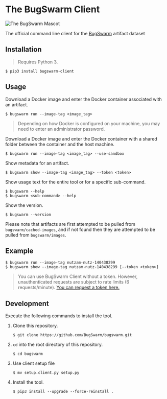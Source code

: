 # The BugSwarm Client

![The BugSwarm Mascot](https://cloud.githubusercontent.com/assets/8139148/24324903/1101b9a2-114c-11e7-9340-316022ef57d5.png)

The official command line client for the [BugSwarm](https://bugswarm.org) artifact dataset

## Installation
> Requires Python 3.
```
$ pip3 install bugswarm-client
```

## Usage
Download a Docker image and enter the Docker container associated with an artifact.
```shell
$ bugswarm run --image-tag <image_tag>
```
> Depending on how Docker is configured on your machine, you may need to enter an administrator password.

Download a Docker image and enter the Docker container with a shared folder between the container and the host machine.

```shell
$ bugswarm run --image-tag <image_tag> --use-sandbox
```

Show metadata for an artifact.

```shell
$ bugswarm show --image-tag <image_tag> --token <token>
```

Show usage text for the entire tool or for a specific sub-command.

```shell
$ bugswarm --help
$ bugswarm <sub-command> --help
```

Show the version.

```shell
$ bugswarm --version
```

Please note that artifacts are first attempted to be pulled from `bugswarm/cached-images`, and if not found then they are attempted to be pulled from `bugswarm/images`.

## Example

```shell
$ bugswarm run --image-tag nutzam-nutz-140438299
$ bugswarm show --image-tag nutzam-nutz-140438299 [--token <token>]
```

> You can use BugSwarm Client without a token. However, unauthenticated requests are subject to rate limits (6 requests/minute). [You can request a token here.](http://www.bugswarm.org/contact/)

## Development
Execute the following commands to install the tool.
1. Clone this repository.
    ```
    $ git clone https://github.com/BugSwarm/bugswarm.git
    ```
1. `cd` into the root directory of this repository.
    ```
    $ cd bugswarm
    ```
1. Use client setup file
    ```
    $ mv setup.client.py setup.py
    ```
1. Install the tool.
    ```
    $ pip3 install --upgrade --force-reinstall .
    ```

